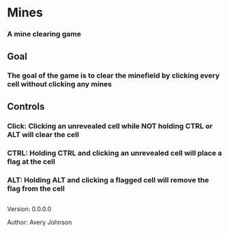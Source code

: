 # Mines
### A mine clearing game

## Goal
### The goal of the game is to clear the minefield by clicking every cell without clicking any mines

## Controls
### Click: Clicking an unrevealed cell while NOT holding CTRL or ALT will clear the cell
### CTRL: Holding CTRL and clicking an unrevealed cell will place a flag at the cell
### ALT: Holding ALT and clicking a flagged cell will remove the flag from the cell

## 

Version:  0.0.0.0

Author: Avery Johnson
